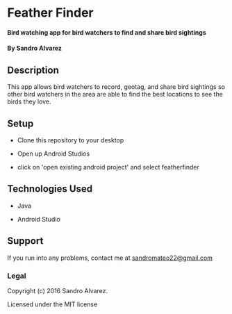 # Feather Finder

#### Bird watching app for bird watchers to find and share bird sightings

#### By Sandro Alvarez

## Description

This app allows bird watchers to record, geotag, and share bird sightings so other bird watchers in the area are able to find the best locations to see the birds they love.

## Setup

* Clone this repository to your desktop

* Open up Android Studios

* click on 'open existing android project' and select featherfinder

## Technologies Used

* Java

* Android Studio

## Support

If you run into any problems, contact me at sandromateo22@gmail.com

### Legal

Copyright (c) 2016 Sandro Alvarez.

Licensed under the MIT license
